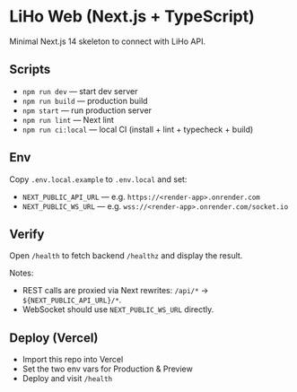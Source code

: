 # LiHo Web (Next.js + TypeScript)

Minimal Next.js 14 skeleton to connect with LiHo API.

## Scripts

- `npm run dev` — start dev server
- `npm run build` — production build
- `npm start` — run production server
- `npm run lint` — Next lint
- `npm run ci:local` — local CI (install + lint + typecheck + build)

## Env

Copy `.env.local.example` to `.env.local` and set:
- `NEXT_PUBLIC_API_URL` — e.g. `https://<render-app>.onrender.com`
- `NEXT_PUBLIC_WS_URL` — e.g. `wss://<render-app>.onrender.com/socket.io`

## Verify

Open `/health` to fetch backend `/healthz` and display the result.

Notes:
- REST calls are proxied via Next rewrites: `/api/*` → `${NEXT_PUBLIC_API_URL}/*`.
- WebSocket should use `NEXT_PUBLIC_WS_URL` directly.

## Deploy (Vercel)

- Import this repo into Vercel
- Set the two env vars for Production & Preview
- Deploy and visit `/health`
